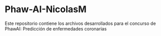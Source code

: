 # Phaw-AI-NicolasM
Este repositorio contiene los archivos desarrollados para el concurso de  PhawAI: Predicción de enfermedades coronarias
